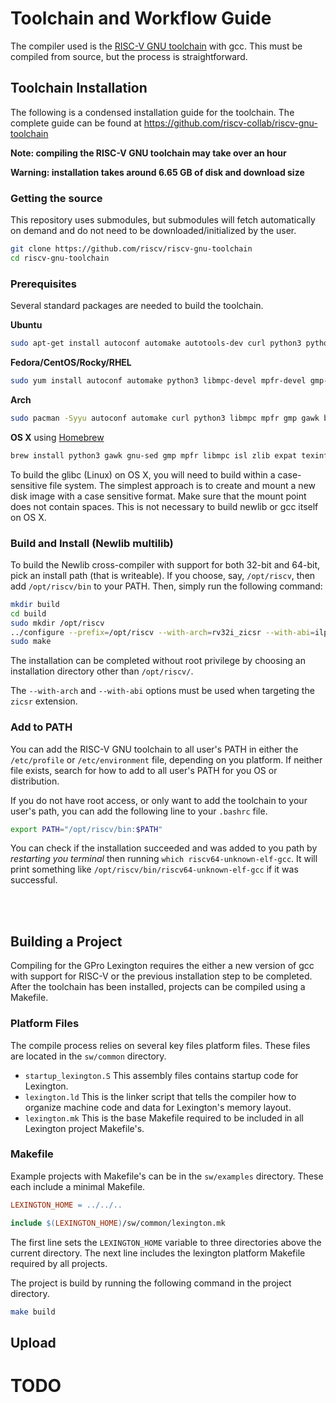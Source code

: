 # Toolchain and Workflow Guide

The compiler used is the [RISC-V GNU toolchain](https://github.com/riscv-collab/riscv-gnu-toolchain) with gcc.
This must be compiled from source, but the process is straightforward.

## Toolchain Installation

The following is a condensed installation guide for the toolchain.
The complete guide can be found at https://github.com/riscv-collab/riscv-gnu-toolchain

**Note: compiling the RISC-V GNU toolchain may take over an hour**

**Warning: installation takes around 6.65 GB of disk and download size**

### Getting the source

This repository uses submodules, but submodules will fetch automatically on demand and do not need to be downloaded/initialized by the user.

```bash
git clone https://github.com/riscv/riscv-gnu-toolchain
cd riscv-gnu-toolchain
```

### Prerequisites

Several standard packages are needed to build the toolchain.

**Ubuntu**
```bash
sudo apt-get install autoconf automake autotools-dev curl python3 python3-pip libmpc-dev libmpfr-dev libgmp-dev gawk build-essential bison flex texinfo gperf libtool patchutils bc zlib1g-dev libexpat-dev ninja-build git cmake libglib2.0-dev
```

**Fedora/CentOS/Rocky/RHEL**
```bash
sudo yum install autoconf automake python3 libmpc-devel mpfr-devel gmp-devel gawk  bison flex texinfo patchutils gcc gcc-c++ zlib-devel expat-devel
```

**Arch**
```bash
sudo pacman -Syyu autoconf automake curl python3 libmpc mpfr gmp gawk base-devel bison flex texinfo gperf libtool patchutils bc zlib expat
```

**OS X** using [Homebrew](https://brew.sh/)
```bash
brew install python3 gawk gnu-sed gmp mpfr libmpc isl zlib expat texinfo flock
```
To build the glibc (Linux) on OS X, you will need to build within a case-sensitive file system. The simplest approach is to create and mount a new disk image with a case sensitive format. Make sure that the mount point does not contain spaces. This is not necessary to build newlib or gcc itself on OS X.

### Build and Install (Newlib multilib)

To build the Newlib cross-compiler with support for both 32-bit and 64-bit, pick an install path (that is writeable).
If you choose, say, `/opt/riscv`, then add `/opt/riscv/bin` to your PATH.
Then, simply run the following command:

```bash
mkdir build
cd build
sudo mkdir /opt/riscv
../configure --prefix=/opt/riscv --with-arch=rv32i_zicsr --with-abi=ilp32
sudo make
```

The installation can be completed without root privilege by choosing an installation directory other than `/opt/riscv/`.

The `--with-arch` and `--with-abi` options must be used when targeting the `zicsr` extension.

### Add to PATH

You can add the RISC-V GNU toolchain to all user's PATH in either the `/etc/profile` or `/etc/environment` file, depending on you platform.
If neither file exists, search for how to add to all user's PATH for you OS or distribution.

If you do not have root access, or only want to add the toolchain to your user's path, you can add the following line to your `.bashrc` file.

```bash
export PATH="/opt/riscv/bin:$PATH"
```

You can check if the installation succeeded and was added to you path by *restarting you terminal* then running `which riscv64-unknown-elf-gcc`.
It will print something like `/opt/riscv/bin/riscv64-unknown-elf-gcc` if it was successful.

<br><br>

## Building a Project

Compiling for the GPro Lexington requires the either a new version of gcc with support for RISC-V or the previous installation step to be completed.
After the toolchain has been installed, projects can be compiled using a Makefile.

### Platform Files

The compile process relies on several key files platform files.
These files are located in the `sw/common` directory.

- `startup_lexington.S` This assembly files contains startup code for Lexington.
- `lexington.ld` This is the linker script that tells the compiler how to organize machine code and data for Lexington's memory layout.
- `lexington.mk` This is the base Makefile required to be included in all Lexington project Makefile's.

### Makefile

Example projects with Makefile's can be in the `sw/examples` directory.
These each include a minimal Makefile.

```makefile
LEXINGTON_HOME = ../../..

include $(LEXINGTON_HOME)/sw/common/lexington.mk
```

The first line sets the `LEXINGTON_HOME` variable to three directories above the current directory.
The next line includes the lexington platform Makefile required by all projects.

The project is build by running the following command in the project directory.

```bash
make build
```


## Upload

# TODO
